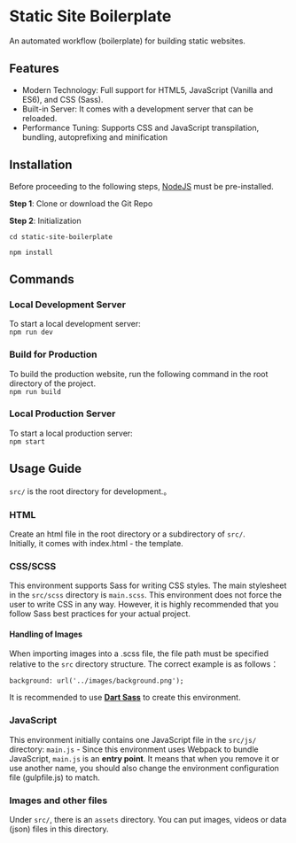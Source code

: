 # Static Site Boilerplate

An automated workflow (boilerplate) for building static websites.

## Features

- Modern Technology: Full support for HTML5, JavaScript (Vanilla and ES6), and CSS (Sass).
- Built-in Server: It comes with a development server that can be reloaded.
- Performance Tuning: Supports CSS and JavaScript transpilation, bundling, autoprefixing and minification

## Installation

Before proceeding to the following steps, [NodeJS](https://nodejs.org/) must be pre-installed.

**Step 1**: Clone or download the Git Repo

**Step 2**: Initialization

```
cd static-site-boilerplate
```

```
npm install
```

## Commands

### Local Development Server

To start a local development server:\
`npm run dev`

### Build for Production

To build the production website, run the following command in the root directory of the project.\
`npm run build`

### Local Production Server

To start a local production server:\
`npm start`

## Usage Guide

`src/` is the root directory for development.。

### HTML

Create an html file in the root directory or a subdirectory of `src/`.\
Initially, it comes with index.html - the template.

### CSS/SCSS

This environment supports Sass for writing CSS styles. The main stylesheet in the `src/scss` directory is `main.scss`. This environment does not force the user to write CSS in any way. However, it is highly recommended that you follow Sass best practices for your actual project.

#### Handling of Images

When importing images into a .scss file, the file path must be specified relative to the `src` directory structure. The correct example is as follows：

```
background: url('../images/background.png');
```

It is recommended to use [**Dart Sass**](https://sass-lang.com/dart-sass) to create this environment.

### JavaScript

This environment initially contains one JavaScript file in the `src/js/` directory:
`main.js` - Since this environment uses Webpack to bundle JavaScript, `main.js` is an **entry point**. It means that when you remove it or use another name, you should also change the environment configuration file (gulpfile.js) to match.

### Images and other files

Under `src/`, there is an `assets` directory. You can put images, videos or data (json) files in this directory.
